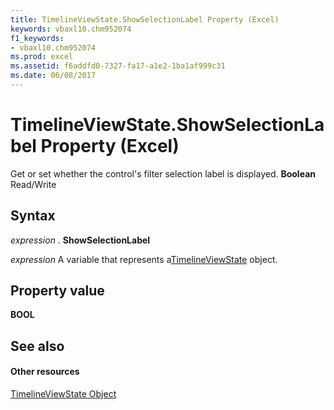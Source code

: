 ```yaml
---
title: TimelineViewState.ShowSelectionLabel Property (Excel)
keywords: vbaxl10.chm952074
f1_keywords:
- vbaxl10.chm952074
ms.prod: excel
ms.assetid: f6addfd0-7327-fa17-a1e2-1ba1af999c31
ms.date: 06/08/2017
---
```



# TimelineViewState.ShowSelectionLabel Property (Excel)

Get or set whether the control's filter selection label is displayed.  **Boolean** Read/Write


## Syntax

 _expression_ . **ShowSelectionLabel**

 _expression_ A variable that represents a[TimelineViewState](Excel.timelineviewstate.md) object.


## Property value

 **BOOL**


## See also


#### Other resources



[TimelineViewState Object](Excel.timelineviewstate.md)

